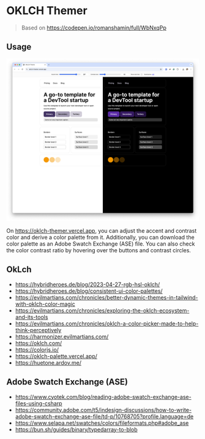 # OKLCH Themer

> Based on <https://codepen.io/romanshamin/full/WbNxqPp>

## Usage

![Screenshot](./screenshot.png "Screenshot")

On <https://oklch-themer.vercel.app>, you can adjust the accent and contrast color and derive a color palette from it. Additionally, you can download the color palette as an Adobe Swatch Exchange (ASE) file. You can also check the color contrast ratio by hovering over the buttons and contrast circles.

## OkLch

- <https://hybridheroes.de/blog/2023-04-27-rgb-hsl-oklch/>
- <https://hybridheroes.de/blog/consistent-ui-color-palettes/>
- <https://evilmartians.com/chronicles/better-dynamic-themes-in-tailwind-with-oklch-color-magic>
- <https://evilmartians.com/chronicles/exploring-the-oklch-ecosystem-and-its-tools>
- <https://evilmartians.com/chronicles/oklch-a-color-picker-made-to-help-think-perceptively>
- <https://harmonizer.evilmartians.com/>
- <https://oklch.com/>
- <https://colorjs.io/>
- <https://oklch-palette.vercel.app/>
- <https://huetone.ardov.me/>

## Adobe Swatch Exchange (ASE)

- <https://www.cyotek.com/blog/reading-adobe-swatch-exchange-ase-files-using-csharp>
- <https://community.adobe.com/t5/indesign-discussions/how-to-write-adobe-swatch-exchange-ase-file/td-p/10768705?profile.language=de>
- <https://www.selapa.net/swatches/colors/fileformats.php#adobe_ase>
- <https://bun.sh/guides/binary/typedarray-to-blob>

